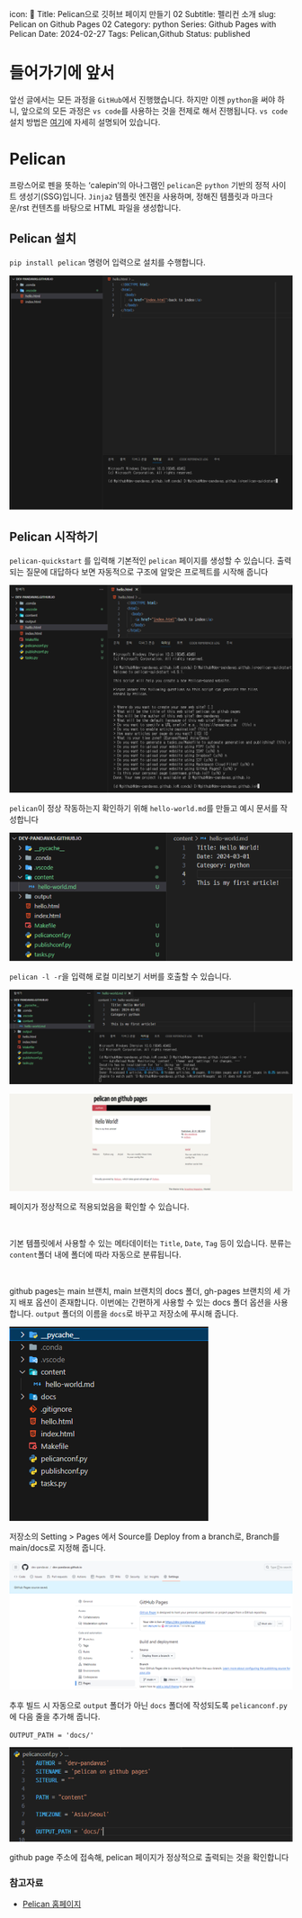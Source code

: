 icon: 🦤
Title: Pelican으로 깃허브 페이지 만들기 02
Subtitle: 펠리컨 소개
slug: Pelican on Github Pages 02
Category: python
Series: Github Pages with Pelican
Date: 2024-02-27
Tags: Pelican,Github
Status: published

# 들어가기에 앞서

앞선 글에서는 모든 과정을 `GitHub`에서 진행했습니다. 하지만 이젠 `python`을 써야 하니, 앞으로의 모든 과정은 `vs code`를 사용하는 것을 전제로 해서 진행됩니다. `vs code` 설치 방법은 [여기](https://blog.tykl.me/Pelican-on-Github-Pages-01.html)에 자세히 설명되어 있습니다.

# Pelican

프랑스어로 펜을 뜻하는 ‘calepin’의 아나그램인 `pelican`은 `python` 기반의 정적 사이트 생성기(SSG)입니다. `Jinja2` 템플릿 엔진을 사용하며, 정해진 템플릿과 마크다운/rst 컨텐츠를 바탕으로 HTML 파일을 생성합니다.

## Pelican 설치

`pip install pelican` 명령어 입력으로 설치를 수행합니다.

![Pelican-on-Github-Pages-02_0](/programming/image/Pelican-on-Github-Pages-02_0.png)

## Pelican 시작하기

`pelican-quickstart` 를 입력해 기본적인 `pelican` 페이지를 생성할 수 있습니다. 출력되는 질문에 대답하다 보면 자동적으로 구조에 알맞은 프로젝트를 시작해 줍니다

![Pelican-on-Github-Pages-02_1](/programming/image/Pelican-on-Github-Pages-02_1.png)

`pelican`이 정상 작동하는지 확인하기 위해 `hello-world.md`를 만들고 예시 문서를 작성합니다

![Pelican-on-Github-Pages-02_2](/programming/image/Pelican-on-Github-Pages-02_2.png)

`pelican -l -r`을 입력해 로컬 미리보기 서버를 호출할 수 있습니다.

![Pelican-on-Github-Pages-02_3](/programming/image/Pelican-on-Github-Pages-02_3.png)

![Pelican-on-Github-Pages-02_4](/programming/image/Pelican-on-Github-Pages-02_4.png)

페이지가 정상적으로 적용되었음을 확인할 수 있습니다.

<br/>

기본 템플릿에서 사용할 수 있는 메타데이터는 `Title`, `Date`, `Tag` 등이 있습니다. 분류는 `content`폴더 내에 폴더에 따라 자동으로 분류됩니다.

<br/>

github pages는 main 브랜치, main 브랜치의 docs 폴더, gh-pages 브랜치의 세 가지 배포 옵션이 존재합니다. 이번에는 간편하게 사용할 수 있는 docs 폴더 옵션을 사용합니다. `output` 폴더의 이름을 `docs`로 바꾸고 저장소에 푸시해 줍니다.

![Pelican-on-Github-Pages-02_5](/programming/image/Pelican-on-Github-Pages-02_5.png)

저장소의 Setting > Pages 에서 Source를 Deploy from a branch로, Branch를 main/docs로 지정해 줍니다.

![Pelican-on-Github-Pages-02_6](/programming/image/Pelican-on-Github-Pages-02_6.png)

추후 빌드 시 자동으로 `output` 폴더가 아닌 `docs` 폴더에 작성되도록 `pelicanconf.py`에 다음 줄을 추가해 줍니다.

`OUTPUT_PATH = 'docs/'` 

![Pelican-on-Github-Pages-02_7](/programming/image/Pelican-on-Github-Pages-02_7.png)

github page 주소에 접속해, pelican 페이지가 정상적으로 출력되는 것을 확인합니다

### 참고자료

- [Pelican 홈페이지]([https://getpelican.com/](https://getpelican.com/))

